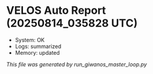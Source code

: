 # VELOS Auto Report (20250814_035828 UTC)

- System: OK
- Logs: summarized
- Memory: updated

_This file was generated by run_giwanos_master_loop.py_

